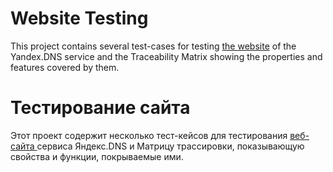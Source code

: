 # Website Testing

This project contains several test-cases for testing <a href="https://dns.yandex.ru/">the website</a> of the Yandex.DNS service and the Traceability Matrix showing the properties and features covered by them.

# Тестирование сайта

Этот проект содержит несколько тест-кейсов для тестирования <a href="https://dns.yandex.ru/"> веб-сайта </a> сервиса Яндекс.DNS и Матрицу трассировки, показывающую свойства и функции, покрываемые ими.
